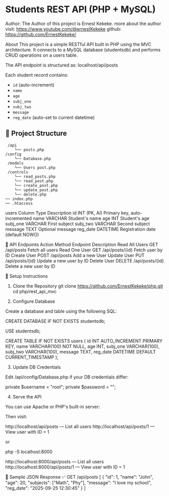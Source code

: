 # Students REST API (PHP + MySQL)

Author:
The Author of this project is Ernest Kekeke.
more about the author visit: https://www.youtube.com/@ernestKekeke
github: https://github.com/ErnestKekeke/

About 
This project is a simple RESTful API built in PHP using the MVC architecture. It connects to a MySQL database (studentsdb) and performs CRUD operations on a users table.

The API endpoint is structured as: localhost/api/posts

Each student record contains:
- `id` (auto-increment)
- `name`
- `age`
- `subj_one`
- `subj_two`
- `message`
- `reg_date` (auto-set to current datetime)

## 📁 Project Structure

     /api
        └── posts.php
    /config
        └── Database.php
     /models
        └── Users post.php
     /controls
        └── read_posts.php
        └── read_post.php
        └── create_post.php
        └── update_post.php
        └── delete.php
    ── index.php
    ── .htaccess

users
Column	Type	Description
id	INT (PK, AI)	Primary key, auto-incremented
name	VARCHAR	Student's name
age	INT	Student's age
subj_one	VARCHAR	First subject
subj_two	VARCHAR	Second subject
message	TEXT	Optional message
reg_date	DATETIME	Registration date (default NOW())



🔌 API Endpoints
Action	Method	Endpoint	Description
Read All Users	GET	/api/posts	Fetch all users
Read One User	GET	/api/posts/{id}	Fetch user by ID
Create User	POST	/api/posts	Add a new User
Update User	PUT	/api/posts/{id}	Update a new user by ID
Delete User	DELETE	/api/posts/{id}	Delete a new user by ID


🔧 Setup Instructions

1. Clone the Repository
git clone https://github.com/ErnestKekeke/php.git
cd php/rest_api_mvc

2. Configure Database

Create a database and table using the following SQL:

CREATE DATABASE IF NOT EXISTS studentsdb;

USE studentsdb;

CREATE TABLE IF NOT EXISTS users (
  id INT AUTO_INCREMENT PRIMARY KEY,
  name VARCHAR(100) NOT NULL,
  age INT,
  subj_one VARCHAR(100),
  subj_two VARCHAR(100),
  message TEXT,
  reg_date DATETIME DEFAULT CURRENT_TIMESTAMP
);

3. Update DB Credentials

Edit /api/config/Database.php if your DB credentials differ:

private $username = "root";
private $password = "";

4. Serve the API

You can use Apache or PHP's built-in server:

Then visit:

http://localhost/api/posts — List all users
http://localhost/api/posts/1 — View user with ID = 1

or

php -S localhost:8000

http://localhost:8000/api/posts — List all users
http://localhost:8000/api/posts/1 — View user with ID = 1



📝 Sample JSON Response
✅ GET /api/posts
[
  {
    "id": 1,
    "name": "John",
    "age": 20,
    "subjects": ["Math", "Phy"],
    "message": "I love my school",
    "reg_date": "2025-09-25 12:30:45"
  }
]
